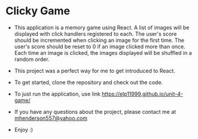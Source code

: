 # Clicky Game

* This application is a memory game using React. A list of images will be displayed with click
  handlers registered to each. The user's score should be incremented when clicking an image for
  the first time. The user's score should be reset to 0 if an image clicked more than once.
  Each time an image is clicked, the images displayed will be shuffled in a random order.

* This project was a perfect way for me to get introduced to React.

* To get started, clone the repository and check out the code.

* To just run the application, use link https://elp11999.github.io/unit-4-game/

* If you have any questions about the project, please contact me at mhenderson557@yahoo.com

* Enjoy :) 